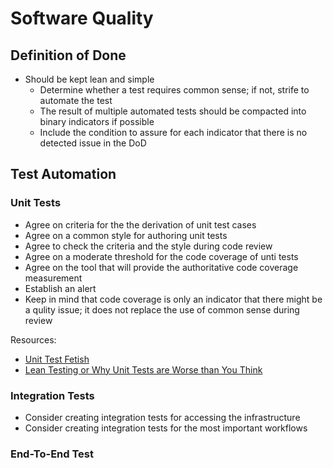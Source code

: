 # Software Quality

## Definition of Done

- Should be kept lean and simple
  - Determine whether a test requires common sense; if not, strife to automate the test
  - The result of multiple automated tests should be compacted into binary indicators if possible
  - Include the condition to assure for each indicator that there is no detected issue in the DoD

## Test Automation

### Unit Tests

- Agree on criteria for the the derivation of unit test cases
- Agree on a common style for authoring unit tests
- Agree to check the criteria and the style during code review
- Agree on a moderate threshold for the code coverage of unti tests
- Agree on the tool that will provide the authoritative code coverage measurement
- Establish an alert
- Keep in mind that code coverage is only an indicator that there might be a qulity issue; it does not replace the use of common sense during review

Resources:
- [Unit Test Fetish](http://250bpm.com/blog:40)
- [Lean Testing or Why Unit Tests are Worse than You Think](https://blog.usejournal.com/lean-testing-or-why-unit-tests-are-worse-than-you-think-b6500139a009)

### Integration Tests

- Consider creating integration tests for accessing the infrastructure
- Consider creating integration tests for the most important workflows

### End-To-End Test